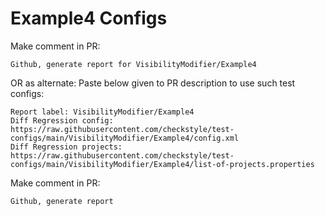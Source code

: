 # Example4 Configs
Make comment in PR:
```
Github, generate report for VisibilityModifier/Example4
```
OR as alternate:
Paste below given to PR description to use such test configs:
```
Report label: VisibilityModifier/Example4
Diff Regression config: https://raw.githubusercontent.com/checkstyle/test-configs/main/VisibilityModifier/Example4/config.xml
Diff Regression projects: https://raw.githubusercontent.com/checkstyle/test-configs/main/VisibilityModifier/Example4/list-of-projects.properties
```
Make comment in PR:
```
Github, generate report
```
